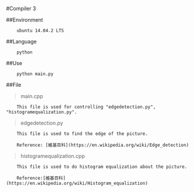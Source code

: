 #Compiler 3

##Environment

```
	ubuntu 14.04.2 LTS
```

##Language

```
	python
```

##Use

```
	python main.py
```

##File

> main.cpp

```
	This file is used for controlling "edgedetection.py", "histogramequalization.py".
```

> edgedetection.py

```
	This file is used to find the edge of the picture.

	Reference: [維基百科](https://en.wikipedia.org/wiki/Edge_detection)
```

> histogramequalization.cpp

```
	This file is used to do histogram equalization about the picture.

	Reference:[維基百科] (https://en.wikipedia.org/wiki/Histogram_equalization)
```
